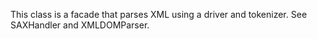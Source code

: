 This class is a facade that parses XML using a driver and tokenizer. See SAXHandler and XMLDOMParser.